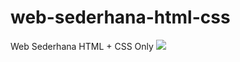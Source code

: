 # web-sederhana-html-css
Web Sederhana HTML + CSS Only
<img src="[https://upload.wikimedia.org/wikipedia/commons/thumb/7/7e/Lawang_Sewu_in_Semarang_City.jpg/1200px-Lawang_Sewu_in_Semarang_City.jpg](https://lh3.googleusercontent.com/pw/AL9nZEXSmHJBvIk61hQP18MysHbFDrJjjLAh4Wc0mSPwFKpkoGs8rPmlinzq7jO5QkZ1d3BdeUUngDWsMqMvHVLnb-RdSdzB7S161_qNXFod782MeSEuhZWXiKMQPoecLDE2vdJ_v-LL4VE6vr_tChVMATk3=w1341-h635-no?authuser=0)">

